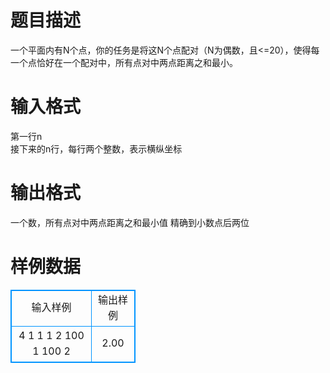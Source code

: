 # 

 
 # 题目描述 
一个平面内有N个点，你的任务是将这N个点配对（N为偶数，且&lt;=20），使得每一个点恰好在一个配对中，所有点对中两点距离之和最小。 

 
 # 输入格式 
第一行n<BR>接下来的n行，每行两个整数，表示横纵坐标 

 
 # 输出格式 
一个数，所有点对中两点距离之和最小值&nbsp;精确到小数点后两位 
# 样例数据
<style>
        table,table tr th, table tr td { border:1px solid #0094ff; }
        table { width: 200px; min-height: 25px; line-height: 25px; text-align: center; border-collapse: collapse;}   
    </style>
<table>
	<tr>
		<td>输入样例</td>
		<td>输出样例</td>
	</tr>
<tr><td>4
1 1
1 2
100 1
100 2</td><td>2.00</td></tr></table>
